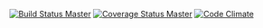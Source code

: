 [![Build Status Master](https://travis-ci.org/eychu/taskmanager.png?branch=master)](https://travis-ci.org/eychu/taskmanager)
[![Coverage Status Master](https://coveralls.io/repos/eychu/taskmanager/badge.png?branch=master)](https://coveralls.io/r/eychu/taskmanager)
[![Code Climate](https://codeclimate.com/github/eychu/taskmanager.png)](https://codeclimate.com/github/eychu/taskmanager)